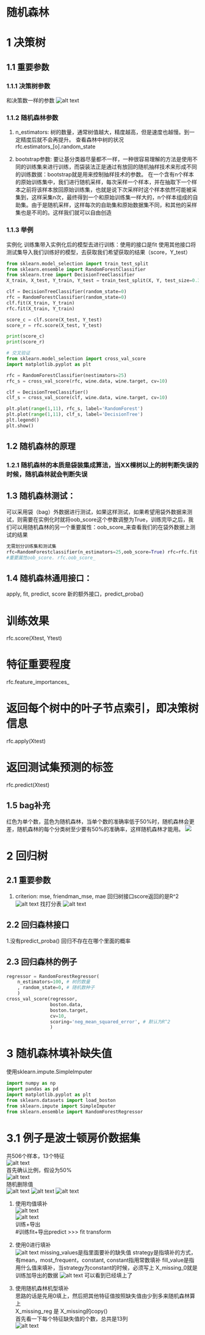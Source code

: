 # 随机森林

# 1 决策树
## 1.1 重要参数
### 1.1.1 决策树参数
和决策数一样的参数
![alt text](image-11.png)

### 1.1.2 随机森林参数
1. n_estimators: 
树的数量，通常树值越大，精度越高，但是速度也越慢。到一定精度后就不会再提升。
查看森林中树的状况 rfc.estimators_[o].random_state

2. bootstrap参数:
要让基分类器尽量都不一样，一种很容易理解的方法是使用不同的训练集来进行训练，而袋装法正是通过有放回的随机抽样技术来形成不同的训练数据：bootstrap就是用来控制抽样技术的参数。
在一个含有n个样本的原始训练集中，我们进行随机采样，每次采样一个样本，并在抽取下一个样本之前将该样本放回原始训练集，也就是说下次采样时这个样本依然可能被采集到，这样采集n次，最终得到一个和原始训练集一样大的，n个样本组成的自助集。由于是随机采样，这样每次的自助集和原始数据集不同，和其他的采样集也是不司的。这样我们就可以自由创造

### 1.1.3 举例
实例化
训练集带入实例化后的模型去进行训练：使用的接口是fit 
使用其他接口将测试集导入我们训练好的模型，去获取我们希望获取的结果（score，Y_test）

```python
from sklearn.model_selection import train_test_split
from sklearn.ensemble import RandomForestClassifier
from sklearn.tree import DecisionTreeClassifier
X_train, X_test, Y_train, Y_test = train_test_split(X, Y, test_size=0.3)

clf = DecisionTreeClassifier(random_state=0)
rfc = RandomForestClassifier(random_state=0)
clf.fit(X_train, Y_train)
rfc.fit(X_train, Y_train)

score_c = clf.score(X_test, Y_test)
score_r = rfc.score(X_test, Y_test)

print(score_c)
print(score_r)

# 交叉验证
from sklearn.model_selection import cross_val_score
import matplotlib.pyplot as plt

rfc = RandomForestClassifier(nestimators=25)
rfc_s = cross_val_score(rfc, wine.data, wine.target, cv=10)

clf = DecisionTreeClassifier()
clf_s = cross_val_score(clf, wine.data, wine.target, cv=10)

plt.plot(range(1,11), rfc_s, label='RandomForest')
plt.plot(range(1,11), clf_s, label='DecisionTree')
plt.legend()
plt.show()
```

## 1.2 随机森林的原理
### 1.2.1 随机森林的本质是袋装集成算法，当XX棵树以上的树判断失误的时候，随机森林就会判断失误


## 1.3 随机森林测试：
 可以采用袋（bag）外数据进行测试，如果这样测试，如果希望用袋外数据来测试，则需要在实例化时就将oob_score这个参数调整为True，训练完毕之后，我们可以用随机森林的另一个重要属性：oob_score_来查看我们的在袋外数据上测试的结果

```python
无需划分训练集和测试集
rfc=RandomForestclassifier(n_estimators=25,oob_score=True) rfc=rfc.fit(wine.data,winel.target)
#重要属性oob_score. rfc.oob_score_
```

## 1.4 随机森林通用接口：
apply, fit, predict, score
新的额外接口，predict_proba()
# 训练效果
rfc.score(Xtest, Ytest)
# 特征重要程度
rfc.feature_importances_
# 返回每个树中的叶子节点索引，即决策树信息
rfc.apply(Xtest)
# 返回测试集预测的标签
rfc.predict(Xtest)


## 1.5 bag补充
红色为单个数，蓝色为随机森林，当单个数的准确率低于50%时，随机森林会更差，随机森林的每个分类树至少要有50%的准确率，这样随机森林才能用。
![](image-12.png)

# 2 回归树
## 2.1 重要参数
1. criterion: 
mse, friendman_mse, mae
回归树接口score返回的是R^2
![alt text](image-13.png)
找打分表
![alt text](image-15.png)
## 2.2 回归森林接口
1.没有predict_proba() 回归不存在在哪个里面的概率

## 2.3 回归森林的例子
```python
regressor = RandomForestRegressor(
    n_estimators=100, # 树的数量
    , random_state=0, # 随机数种子
    )
cross_val_score(regressor, 
                boston.data, 
                boston.target,
                cv=10,
                scoring='neg_mean_squared_error', # 默认为R^2
                )
```

# 3 随机森林填补缺失值
使用sklearn.impute.SimpleImputer

```python
import numpy as np 
import pandas as pd
import matplotlib.pyplot as plt
from sklearn.datasets import load_boston 
from sklearn.impute import SimpleImputer
from sklearn.ensemble import RandomForestRegressor 
```

# 3.1 例子是波士顿房价数据集  
共506个样本，13个特征  
![alt text](image-16.png)    
首先确认比例，假设为50%  
![alt text](image-17.png)  
随机删除值  
![alt text](image-18.png)
![alt text](image-19.png)
![alt text](image-20.png)

1. 使用均值填补  
![alt text](image-21.png)  
![alt text](image-22.png)  
训练+导出  
#训练fit+导出predict >>> fit transform  

2. 使用0进行填补  
![alt text](image-23.png)
missing_values是指里面要补的缺失值
strategy是指填补的方式，有mean，most_frequent，constant, constant指用常数填补
fill_value是指用什么值来填补，当strategy为constant的时候，必须写上
X_missing_0就是训练加导出的数据
![alt text](image-24.png)
可以看到已经填上了

3. 使用随机森林机型填补  
思路的话是先用0填上，然后把其他特征值按照缺失值由少到多来随机森林算上  
X_missing_reg 是 X_missing的copy()    
首先看一下每个特征缺失值的个数，总共是13列  
![alt text](image-27.png)